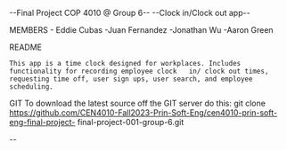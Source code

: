 --Final Project COP 4010 @ Group 6--
--Clock in/Clock out app--

MEMBERS
	- Eddie Cubas
	-Juan Fernandez
	-Jonathan Wu
	-Aaron Green

README

	This app is a time clock designed for workplaces. Includes functionality for recording employee clock 	in/ clock out times, requesting time off, user sign ups, user search, and employee scheduling.

GIT
	To download the latest source off the GIT server do this:
	git clone https://github.com/CEN4010-Fall2023-Prin-Soft-Eng/cen4010-prin-soft-eng-final-project-	final-project-001-group-6.git

--
	
	
